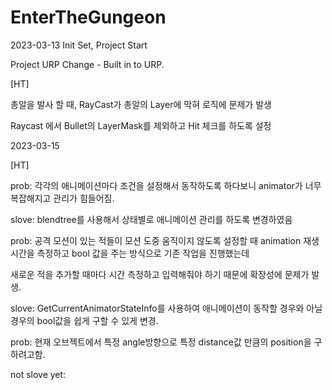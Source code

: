 # EnterTheGungeon

2023-03-13 Init Set, Project Start

Project URP Change - Built in to URP.

[HT]

총알을 발사 할 때, RayCast가 총알의 Layer에 막혀 로직에 문제가 발생

Raycast 에서 Bullet의 LayerMask를 제외하고 Hit 체크를 하도록 설정

2023-03-15

[HT]

prob: 각각의 애니메이션마다 조건을 설정해서 동작하도록 하다보니 animator가 너무 복잡해지고 관리가 힘들어짐.

slove: blendtree를 사용해서 상태별로 애니메이션 관리를 하도록 변경하였음

prob: 공격 모션이 있는 적들이 모션 도중 움직이지 않도록 설정할 때 animation 재생 시간을 측정하고 bool 값을 주는 방식으로 기존 작업을 진행했는데

새로운 적을 추가할 때마다 시간 측정하고 입력해줘야 하기 때문에 확장성에 문제가 발생.

slove: GetCurrentAnimatorStateInfo를 사용하여 애니메이션이 동작할 경우와 아닐 경우의 bool값을 쉽게 구할 수 있게 변경.

prob: 현재 오브젝트에서 특정 angle방향으로 특정 distance값 만큼의 position을 구하려고함.

not slove yet:
